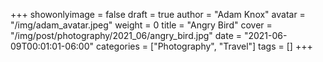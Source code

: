 +++
showonlyimage = false
draft = true
author = "Adam Knox"
avatar = "/img/adam_avatar.jpeg"
weight = 0
title = "Angry Bird"
cover = "/img/post/photography/2021_06/angry_bird.jpg"
date = "2021-06-09T00:01:01-06:00"
categories = ["Photography", "Travel"]
tags = []
+++
<!--more-->
